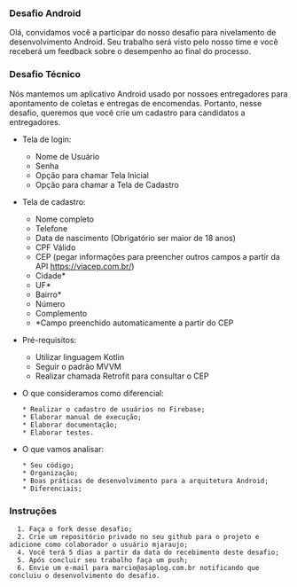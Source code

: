 
### Desafio Android
Olá, convidamos você a participar do nosso desafio para nivelamento de desenvolvimento Android. 
Seu trabalho será visto pelo nosso time e você receberá um feedback sobre o desempenho ao final do processo.

### Desafio Técnico
Nós mantemos um aplicativo Android usado por nossoes entregadores para apontamento de coletas e entregas de encomendas.
Portanto, nesse desafio, queremos que você crie um cadastro para candidatos a entregadores.

- Tela de login: 
  - Nome de Usuário
  - Senha
  - Opção para chamar Tela Inicial
  - Opção para chamar a Tela de Cadastro

- Tela de cadastro:
  - Nome completo
  - Telefone
  - Data de nascimento (Obrigatório ser maior de 18 anos)
  - CPF Válido
  - CEP (pegar informações para preencher outros campos a partir da API https://viacep.com.br/)
  - Cidade*
  - UF*
  - Bairro*
  - Número
  - Complemento
  - *Campo preenchido automaticamente a partir do CEP

- Pré-requisitos:
    - Utilizar linguagem Kotlin
    - Seguir o padrão MVVM
    - Realizar chamada Retrofit para consultar o CEP 
    
- O que consideramos como diferencial:
  ```
  * Realizar o cadastro de usuários no Firebase;
  * Elaborar manual de execução;
  * Elaborar documentação;
  * Elaborar testes.
  ```

- O que vamos analisar:
  ```
  * Seu código; 
  * Organização;
  * Boas práticas de desenvolvimento para a arquitetura Android;
  * Diferenciais;    
  ```


### Instruções
      1. Faça o fork desse desafio;
      2. Crie um repositório privado no seu github para o projeto e adicione como colaborador o usuário mjaraujo;
      4. Você terá 5 dias a partir da data do recebimento deste desafio; 
      5. Após concluir seu trabalho faça um push; 
      6. Envie um e-mail para marcio@asaplog.com.br notificando que concluiu o desenvolvimento do desafio.
